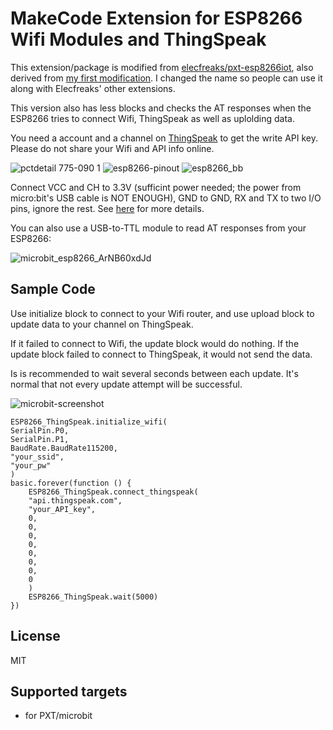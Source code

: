 # MakeCode Extension for ESP8266 Wifi Modules and ThingSpeak

This extension/package is modified from [elecfreaks/pxt-esp8266iot](https://github.com/elecfreaks/pxt-esp8266iot), also derived from [my first modification](https://github.com/alankrantas/pxt-esp8266iot). I changed the name so people can use it along with Elecfreaks' other extensions.

This version also has less blocks and checks the AT responses when the ESP8266 tries to connect Wifi, ThingSpeak as well as uplolding data.

You need a account and a channel on [ThingSpeak](https://thingspeak.com/) to get the write API key. Please do not share your Wifi and API info online.

![pctdetail 775-090 1](https://user-images.githubusercontent.com/44191076/50425186-76ada780-08ac-11e9-956c-9ebd6be09bb2.jpg)
![esp8266-pinout](https://user-images.githubusercontent.com/44191076/50428909-fc097a00-08f5-11e9-91f1-921d1b957f29.png)
![esp8266_bb](https://user-images.githubusercontent.com/44191076/50541952-e513a200-0beb-11e9-9820-05f6798b2044.png)

Connect VCC and CH to 3.3V (sufficint power needed; the power from micro:bit's USB cable is NOT ENOUGH), GND to GND, RX and TX to two I/O pins, ignore the rest. See [here](https://components101.com/wireless/esp8266-pinout-configuration-features-datasheet) for more details.

You can also use a USB-to-TTL module to read AT responses from your ESP8266:

![microbit_esp8266_ArNB60xdJd](https://user-images.githubusercontent.com/44191076/57862847-9c235980-782b-11e9-9588-3e7fe76342ee.png)

## Sample Code

Use initialize block to connect to your Wifi router, and use upload block to update data to your channel on ThingSpeak.

If it failed to connect to Wifi, the update block would do nothing. If the update block failed to connect to ThingSpeak, it would not send the data.

Is is recommended to wait several seconds between each update. It's normal that not every update attempt will be successful.

![microbit-screenshot](https://user-images.githubusercontent.com/44191076/57862632-42bb2a80-782b-11e9-8031-05145d642791.png)

```
ESP8266_ThingSpeak.initialize_wifi(
SerialPin.P0,
SerialPin.P1,
BaudRate.BaudRate115200,
"your_ssid",
"your_pw"
)
basic.forever(function () {
    ESP8266_ThingSpeak.connect_thingspeak(
    "api.thingspeak.com",
    "your_API_key",
    0,
    0,
    0,
    0,
    0,
    0,
    0,
    0
    )
    ESP8266_ThingSpeak.wait(5000)
})
```

## License

MIT

## Supported targets

* for PXT/microbit
